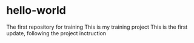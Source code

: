 # hello-world
The first repository for training
This is my training project
This is the first update, following the project inctruction
